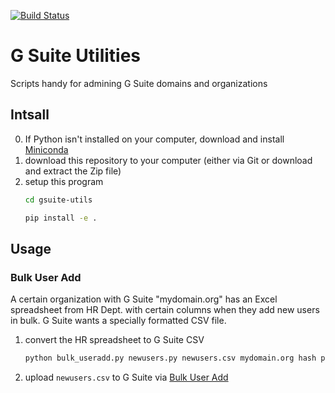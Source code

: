 [![Build Status](https://travis-ci.com/scivision/gsuite-utils.svg?branch=master)](https://travis-ci.com/scivision/gsuite-utils)

# G Suite Utilities

Scripts handy for admining G Suite domains and organizations


## Intsall

0. If Python isn't installed on your computer, download and install
   [Miniconda](https://repo.continuum.io/miniconda/Miniconda3-latest-Linux-x86_64.sh)
1. download this repository to your computer (either via Git or download and extract the Zip file)
2. setup this program
   ```sh
   cd gsuite-utils

   pip install -e .
   ```

## Usage

### Bulk User Add
A certain organization with G Suite "mydomain.org" has an Excel spreadsheet from HR Dept. with certain columns when they add new users in bulk.
G Suite wants a specially formatted CSV file.

1. convert the HR spreadsheet to G Suite CSV
   ```sh
   python bulk_useradd.py newusers.py newusers.csv mydomain.org hash password_length
   ```
2. upload `newusers.csv` to G Suite via [Bulk User Add](https://support.google.com/a/answer/40057)
